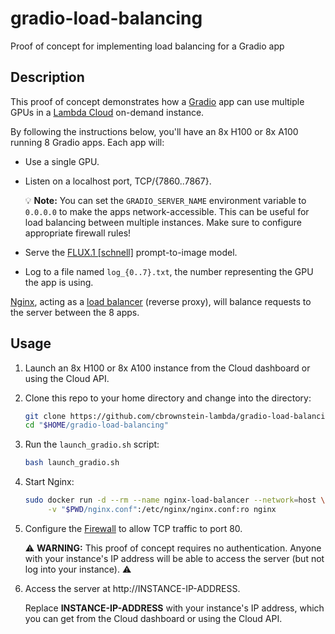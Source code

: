 # gradio-load-balancing
Proof of concept for implementing load balancing for a Gradio app

## Description

This proof of concept demonstrates how a [Gradio](https://www.gradio.app/) app
can use multiple GPUs in a [Lambda
Cloud](https://lambdalabs.com/service/gpu-cloud) on-demand instance.

By following the instructions below, you'll have an 8x H100 or 8x A100
running 8 Gradio apps. Each app will:

- Use a single GPU.
- Listen on a localhost port, TCP/{7860..7867}.

  💡 **Note:** You can set the `GRADIO_SERVER_NAME` environment variable to `0.0.0.0`
  to make the apps network-accessible. This can be useful for load balancing between
  multiple instances. Make sure to configure appropriate firewall rules!

- Serve the [FLUX.1
  [schnell]](https://huggingface.co/black-forest-labs/FLUX.1-schnell)
  prompt-to-image model.
- Log to a file named `log_{0..7}.txt`, the number representing the GPU the
  app is using.

[Nginx](https://nginx.org/en/), acting as a [load
balancer](https://docs.nginx.com/nginx/admin-guide/load-balancer/http-load-balancer/)
(reverse proxy), will balance requests to the server between the 8 apps.

## Usage

1. Launch an 8x H100 or 8x A100 instance from the Cloud dashboard or using the
   Cloud API.

1. Clone this repo to your home directory and change into the directory:

   ```bash
   git clone https://github.com/cbrownstein-lambda/gradio-load-balancing.git "$HOME/gradio-load-balancing" && \
   cd "$HOME/gradio-load-balancing"
   ```

1. Run the `launch_gradio.sh` script:

   ```bash
   bash launch_gradio.sh
   ```

1. Start Nginx:

   ```bash
   sudo docker run -d --rm --name nginx-load-balancer --network=host \
        -v "$PWD/nginx.conf":/etc/nginx/nginx.conf:ro nginx
   ```

1. Configure the
   [Firewall](https://docs.lambdalabs.com/on-demand-cloud/firewall) to allow
   TCP traffic to port 80.

   ⚠️ **WARNING:** This proof of concept requires no authentication. Anyone
   with your instance's IP address will be able to access the server (but not
   log into your instance). ⚠️

1. Access the server at http://INSTANCE-IP-ADDRESS.

   Replace **INSTANCE-IP-ADDRESS** with your instance's IP address, which you
   can get from the Cloud dashboard or using the Cloud API.
